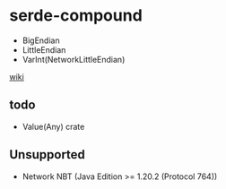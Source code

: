 # serde-compound

* BigEndian
* LittleEndian
* VarInt(NetworkLittleEndian)

[wiki](https://wiki.vg/NBT#Bedrock_edition)

## todo

* Value(Any) crate

## Unsupported

* Network NBT (Java Edition >= 1.20.2 (Protocol 764))
